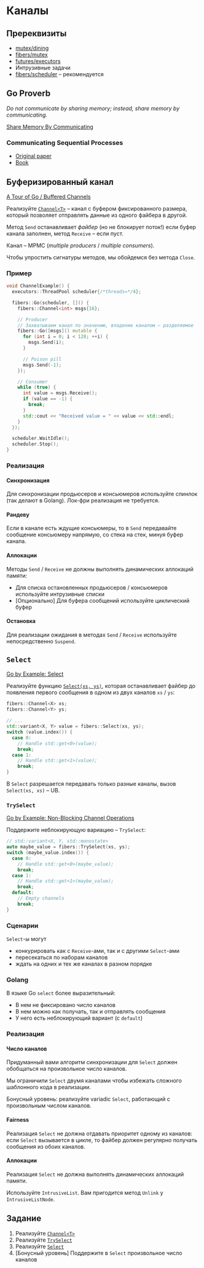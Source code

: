 # Каналы

## Пререквизиты

- [mutex/dining](/tasks/mutex/dining)
- [fibers/mutex](/tasks/fibers/mutex)
- [futures/executors](/tasks/futures/executors)
- Интрузивные задачи
- [fibers/scheduler](/tasks/fibers/scheduler) – рекомендуется

## Go Proverb

_Do not communicate by sharing memory; instead, share memory by communicating._

[Share Memory By Communicating](https://blog.golang.org/codelab-share)

### Communicating Sequential Processes

- [Original paper](https://www.cs.cmu.edu/~crary/819-f09/Hoare78.pdf)
- [Book](http://www.usingcsp.com/cspbook.pdf)


## Буферизированный канал

[A Tour of Go / Buffered Channels](https://tour.golang.org/concurrency/3)

Реализуйте [`Channel<T>`](exe/fibers/sync/channel.hpp) – канал с буфером фиксированного размера, который позволяет отправлять данные из одного файбера в другой.

Метод `Send` останавливает _файбер_ (но не блокирует поток!) если буфер канала заполнен, метод `Receive` – если пуст.

Канал – MPMC (_multiple producers_ / _multiple consumers_).

Чтобы упростить сигнатуры методов, мы обойдемся без метода `Close`. 

### Пример

```cpp
void ChannelExample() {
  executors::ThreadPool scheduler{/*threads=*/4};

  fibers::Go(scheduler, []() {
    fibers::Channel<int> msgs{16};

    // Producer
    // Захватываем канал по значению, владение каналом – разделяемое
    fibers::Go([msgs]() mutable {
      for (int i = 0; i < 128; ++i) {
        msgs.Send(i);
      }

      // Poison pill
      msgs.Send(-1);
    });

    // Consumer
    while (true) {
      int value = msgs.Receive();
      if (value == -1) {
        break;
      }
      std::cout << "Received value = " << value << std::endl;
    }
  });

  scheduler.WaitIdle();
  scheduler.Stop();
}
```

### Реализация

#### Синхронизация

Для синхронизации продьюсеров и консьюмеров используйте спинлок (так делают в Golang). Лок-фри реализация не требуется.

#### Рандеву

Если в канале есть ждущие консьюмеры, то в `Send` передавайте сообщение консьюмеру напрямую, со стека на стек, минуя буфер канала.

#### Аллокации

Методы `Send` / `Receive` не должны выполнять динамических аллокаций памяти:

- Для списка остановленных продьюсеров / консьюмеров используйте интрузивные списки
- [Опционально] Для буфера сообщений используйте циклический буфер

#### Остановка

Для реализации ожидания в методах `Send` / `Receive` используйте непосредственно `Suspend`.

## `Select`

[Go by Example: Select](https://gobyexample.com/select)

Реализуйте функцию [`Select(xs, ys)`](exe/fibers/sync/select.hpp), которая останавливает файбер до появления первого сообщения в одном из двух каналов `xs` / `ys`:

```cpp
fibers::Channel<X> xs;
fibers::Channel<Y> ys;
 
// ...
std::variant<X, Y> value = fibers::Select(xs, ys);
switch (value.index()) {
  case 0:
    // Handle std::get<0>(value);
    break;
  case 1:
    // Handle std::get<1>(value);
    break;
}
```

В `Select` разрешается передавать только разные каналы, вызов `Select(xs, xs)` – UB.

### `TrySelect`

[Go by Example: Non-Blocking Channel Operations](https://gobyexample.com/non-blocking-channel-operations)

Поддержите неблокирующую вариацию – `TrySelect`:

```cpp
// std::variant<X, Y, std::monostate>
auto maybe_value = fibers::TrySelect(xs, ys);
switch (maybe_value.index()) {
  case 0:
    // Handle std::get<0>(maybe_value);
    break;
  case 1:
    // Handle std::get<1>(maybe_value);
    break;
  default:
    // Empty channels
    break;
}
```

### Сценарии

`Select`-ы могут
- конкурировать как с `Receive`-ами, так и с другими `Select`-ами
- пересекаться по наборам каналов
- ждать на одних и тех же каналах в разном порядке

### Golang

В языке Go `select` более выразительный:
- В нем не фиксировано число каналов
- В нем можно как получать, так и отправлять сообщения
- У него есть неблокирующий вариант (с `default`)

### Реализация

#### Число каналов

Придуманный вами алгоритм синхронизации для `Select` должен обобщаться на произвольное число каналов.

Мы ограничили `Select` двумя каналами чтобы избежать сложного шаблонного кода в реализации.

Бонусный уровень: реализуйте variadic `Select`, работающий с произвольным числом каналов.

#### Fairness

Реализация `Select` не должна отдавать приоритет одному из каналов: если `Select` вызывается в цикле, то файбер должен регулярно получать сообщения из обоих каналов.

#### Аллокации

Реализация `Select` не должна выполнять динамических аллокаций памяти.

Используйте `IntrusiveList`. Вам пригодится метод `Unlink` у `IntrusiveListNode`.

## Задание

1) Реализуйте [`Channel<T>`](exe/fibers/sync/channel.hpp)
2) Реализуйте [`TrySelect`](exe/fibers/sync/select.hpp)
3) Реализуйте [`Select`](exe/fibers/sync/select.hpp)
4) [Бонусный уровень] Поддержите в `Select` произвольное число каналов
